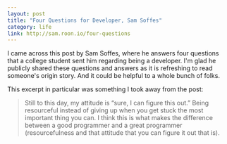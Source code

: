 ```yaml
---
layout: post
title: "Four Questions for Developer, Sam Soffes"
category: life
link: http://sam.roon.io/four-questions
---
```


I came across this post by Sam Soffes, where he answers four questions that a college student sent him regarding being a developer. I'm glad he publicly shared these questions and answers as it is refreshing to read someone's origin story. And it could be helpful to a whole bunch of folks.

This excerpt in particular was something I took away from the post:

> Still to this day, my attitude is “sure, I can figure this out.” Being resourceful instead of giving up when you get stuck the most important thing you can. I think this is what makes the difference between a good programmer and a great programmer (resourcefulness and that attitude that you can figure it out that is).
